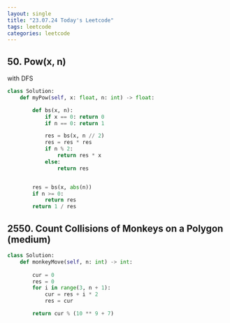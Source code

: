 ```yaml
---
layout: single
title: "23.07.24 Today's Leetcode"
tags: leetcode
categories: leetcode
---
```


## 50. Pow(x, n)

with DFS

```python
class Solution:
    def myPow(self, x: float, n: int) -> float:

        def bs(x, n):
            if x == 0: return 0
            if n == 0: return 1

            res = bs(x, n // 2)
            res = res * res
            if n % 2:
                return res * x
            else: 
                return res


        res = bs(x, abs(n)) 
        if n >= 0: 
            return res
        return 1 / res
```

## 2550. Count Collisions of Monkeys on a Polygon (medium)

```python
class Solution:
    def monkeyMove(self, n: int) -> int:
        
        cur = 0
        res = 0
        for i in range(3, n + 1):
            cur = res + i * 2
            res = cur

        return cur % (10 ** 9 + 7)

```
